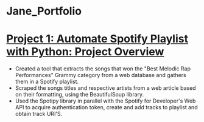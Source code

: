 # Jane_Portfolio

# [Project 1: Automate Spotify Playlist with Python: Project Overview](https://github.com/janeyasmin/Spotify-meets-Python-) 
* Created a tool that extracts the songs that won the "Best Melodic Rap Performances" Grammy category from a web database and gathers them in a Spotify playlist.
* Scraped the songs titles and respective artists from a web article based on their formatting, using the BeautifulSoup library.
* Used the Spotipy library in parallel with the Spotify for Developer's Web API to acquire authentication token, create and add tracks to playlist and obtain track URI'S.
